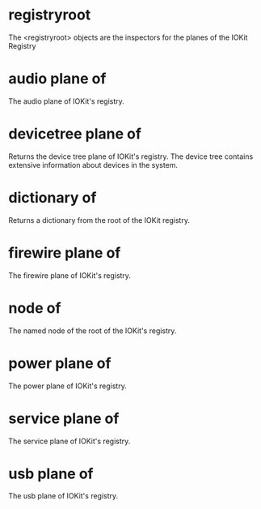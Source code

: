 # registryroot

The &lt;registryroot&gt; objects are the inspectors for the planes of the IOKit Registry

# audio plane of <registryroot>

The audio plane of IOKit&#39;s registry.

# devicetree plane of <registryroot>

Returns the device tree plane of IOKit&#39;s registry. The device tree contains extensive information about devices in the system.

# dictionary of <registryroot>

Returns a dictionary from the root of the IOKit registry.

# firewire plane of <registryroot>

The firewire plane of IOKit&#39;s registry.

# node <string> of <registryroot>

The named node of the root of the IOKit&#39;s registry.

# power plane of <registryroot>

The power plane of IOKit&#39;s registry.

# service plane of <registryroot>

The service plane of IOKit&#39;s registry.

# usb plane of <registryroot>

The usb plane of IOKit&#39;s registry.
